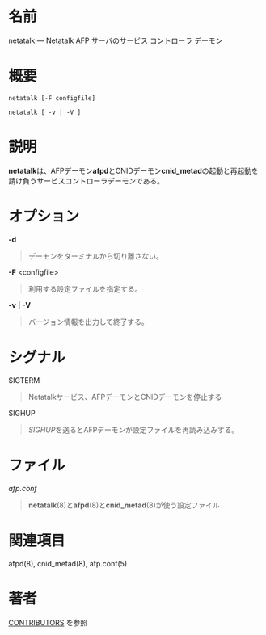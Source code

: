 # 名前

netatalk — Netatalk AFP サーバのサービス コントローラ デーモン

# 概要

`netatalk [-F configfile]`

`netatalk [ -v | -V ]`

# 説明

**netatalk**は、AFPデーモン**afpd**とCNIDデーモン**cnid_metad**の起動と再起動を請け負うサービスコントローラデーモンである。

# オプション

**-d**

> デーモンをターミナルから切り離さない。

**-F** <configfile\>

> 利用する設定ファイルを指定する。

**-v** | **-V**

> バージョン情報を出力して終了する。

# シグナル

SIGTERM

> Netatalkサービス、AFPデーモンとCNIDデーモンを停止する

SIGHUP

> *SIGHUP*を送るとAFPデーモンが設定ファイルを再読み込みする。

# ファイル

*afp.conf*

> **netatalk**(8)と**afpd**(8)と**cnid_metad**(8)が使う設定ファイル

# 関連項目

afpd(8), cnid_metad(8), afp.conf(5)

# 著者

[CONTRIBUTORS](https://netatalk.io/contributors) を参照
